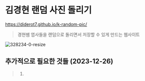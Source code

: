 # 김경현 랜덤 사진 돌리기

https://diderot7.github.io/k-random-pic/

> 경현쌤 엽사들을 랜덤으로 돌리면서 저장할 수 있게 만드는 웹사이트

![328234-0-resize](https://user-images.githubusercontent.com/3839771/149098995-0b89419a-58fb-494a-ade3-27aae5342553.gif)

## 추가적으로 필요한 것들 (2023-12-26)

> 1.
